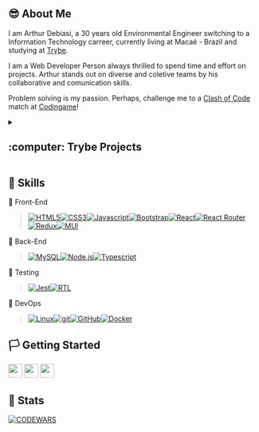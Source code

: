 <a name="readme-top"></a>

## :sunglasses: About Me
I am Arthur <a name="readme-top"></a>Debiasi, a 30 years old Environmental Engineer switching to a Information Technology carreer, currently living at Macaé - Brazil and studying at [Trybe](https://betrybe.com).

I am a Web Developer Person always thrilled to spend time and effort on projects. Arthur stands out on diverse and coletive teams by his collaborative and comunication skills. 

Problem solving is my passion. Perhaps, challenge me to a [Clash of Code](https://www.codingame.com/multiplayer/clashofcode) match at [Codingame](https://www.codingame.com/profile/12135ce6a608e7575c778549c2fc63251324715)!

<details>
 <summary><h2>:computer: Trybe Projects</h2></summary>
 
 
<details>
<summary><h3>:abc: Fundamentals</h3></summary>

### 📌 [Lessons Learned](https://github.com/arthur-debiasi/trybe-fundamentals-lessons-learned)
- A HTML/CSS page about lessons that we've learned on the first 3 blocks as Trybe.

### 📌 [Playground Functions](https://github.com/arthur-debiasi/trybe-fundamentals-playground-functions)
- 13 Problems solved with Javascript.

### 📌 [Color Guess](https://github.com/arthur-debiasi/trybe-fundamentals-color-guess)
- A color guess game built with Javascript, HTML and CSS. 

### 📌 [Todo List](https://github.com/arthur-debiasi/trybe-fundamentals-todo-list)
- A todo list page built with Javascript, HTML and CSS. 

### 📌 [Meme Generator](https://github.com/arthur-debiasi/trybe-fundamentals-meme-generator)
- A meme generator page built with Javascript, HTML and CSS. 

### 📌 [Pixels Art](https://github.com/arthur-debiasi/trybe-fundamentals-pixels-art)
- A pixels board painting page built with Javascript, HTML and CSS. 

### 📌 [Unit Tests](https://github.com/arthur-debiasi/trybe-fundamentals-unit-tests)
- A Project with Unit Tests requirements implementation. 

### 📌 [Zoo Functions](https://github.com/arthur-debiasi/trybe-fundamentals-zoo-functions)
- A zoo management system simulation to practice Javascript Higher Order Functions. 

</details>

<details>
<summary><h3>:abc: Front-end</h3></summary>

### 📌 [Shopping Cart]()
- :construction: ::construction_worker: :construction:

### 📌 [Solar System](https://github.com/arthur-debiasi/trybe-front-end-solar-system)
- React App about Planets and Missions built with Javascript and React. ([Page](https://solar-system-trybe.vercel.app/))

### 📌 [Tryunfo](https://github.com/arthur-debiasi/trybe-front-end-tryunfo)
- A Top Trumps like game app built with Javascript and React.

### 📌 [TrybeTunes](https://github.com/arthur-debiasi/trybe-front-end-trybetunes)
- Music streaming application made with React, using component lifecycle methods and React Router.

### 📌 [Front-end Online Store](https://github.com/arthur-debiasi/trybe-front-end-frontend-online-store)
- Simplified application, without database persistence, of an online store.

### 📌 [React Testint Library](https://github.com/arthur-debiasi/trybe-front-end-react-testing-library)
- Creating a test routine for a Pokédex application using React Testing Library.

### 📌 [Trybe Wallet](https://github.com/arthur-debiasi/trybe-front-end-trybewallet)
- A wallet for personal expenses management built with Javascript, React and React Redux.

### 📌 [Trivia React Redux](https://github.com/arthur-debiasi/trybe-front-end-trivia-react-redux)
- Trivia game app developed with React and React Redux ([Page](https://trybe-project-trivia-react-redux.vercel.app/))

### 📌 [StarWars Planets Search](https://github.com/arthur-debiasi/trybe-front-end-starwars-planet-search)
- Application that lists and filters planets from the Star Wars universe using Context API and Hooks to control global states.

### 📌 [Recipes App](https://github.com/arthur-debiasi/trybe-front-end-recipes-app)
- React App for drinks and meals recipes built wit Javascript and React, using React Hooks and Context API. ([page](https://recipes-app-debiasi.vercel.app/))

</details>

<details>
<summary><h3>:abc: Back-end</h3></summary>

### 📌 [Docker Todo List](https://github.com/arthur-debiasi/trybe-back-end-docker-todo-list)
- :construction: ::construction_worker: :construction:

### 📌 [All for One](https://github.com/arthur-debiasi/trybe-back-end-all-for-one)
- :construction: ::construction_worker: :construction:

### 📌 [One for All](https://github.com/arthur-debiasi/trybe-back-end-one-for-all)
- :construction: ::construction_worker: :construction:

### 📌 [Talker Manager](https://github.com/arthur-debiasi/trybe-back-end-talker-manager)
- :construction: ::construction_worker: :construction:

### 📌 [Store Manager](https://github.com/arthur-debiasi/trybe-back-end-store-manager)
- :construction: ::construction_worker: :construction:

### 📌 [Blogs API](https://github.com/arthur-debiasi/trybe-back-end-blogs-api)
- :construction: ::construction_worker: :construction:

### 📌 [Trybesmith](https://github.com/arthur-debiasi/trybe-back-end-trybesmith)
- :construction: ::construction_worker: :construction:

### 📌 [Trybers and Dragons](https://github.com/arthur-debiasi/trybe-back-end-trybers-and-dragons)
- :construction: ::construction_worker: :construction:

### 📌 [Trybe Futebol Clube](https://github.com/arthur-debiasi/trybe-back-end-trybe-futebol-clube)
- :construction: ::construction_worker: :construction:

</details>

<details>
<summary><h3>:abc: Computer Science</h3></summary>
</details>
 
</details>

## 🔨 Skills

📍 Front-End

> [![HTML5][HTML5]][HTML5-url][![CSS3][CSS3]][CSS3-url][![Javascript][Javascript]][Javascript-url][![Bootstrap][Bootstrap.com]][Bootstrap-url][![React][React.js]][React-url][![React Router][ReactRouter]][ReactRouter-url][![Redux][React-Redux.js]][React-Redux-url][![MUI][MUI]][MUI-url]

📍 Back-End
> [![MySQL][MySQL]][MySQL-url][![Node.js][Node.js]][Node.js-url][![Typescript][Typescript]][Typescript-url]

📍 Testing

 > [![Jest][Jest]][Jest-url][![RTL][RTL]][RTL-url]

📍 DevOps

 >[![Linux][Linux]][Linux-url][![git][git]][git-url][![GitHub][GitHub]][GitHub-url][![Docker][Docker]][Docker-url]

## 🏳️ Getting Started

<div align="left" style="display: inline_block">
  <a href="https://arthur-debiasi.github.io" target="_blank"><img height="28rem" src="https://img.shields.io/badge/my_portfolio-3fc337?style=for-the-badge" target="_blank"></a> 
  <a href="https://www.linkedin.com/in/arthur-debiasi" target="_blank"><img height="28rem" src="https://img.shields.io/badge/LinkedIn-0077B5?style=for-the-badge&logo=linkedin&logoColor=white"></a> 
  <a href = "mailto:arthurdebiasi@hotmail.com"><img height="28rem" src="https://img.shields.io/badge/outlook-0078D4?style=for-the-badge&logo=microsoftoutlook&logoColor=white" target="_blank"></a>
</div>

## 🔼 Stats

[![CODEWARS][CODEWARS]][CODEWARS-url]


<!-- CODE WARS -->
[CODEWARS]: https://www.codewars.com/users/arthurdebiasi/badges/large
[CODEWARS-url]: https://www.codewars.com/users/arthurdebiasi/
 
<!-- FRONT END -->
[HTML5]: https://img.shields.io/badge/html5-E34F26?style=for-the-badge&logo=html5&logoColor=white
[HTML5-URL]: https://developer.mozilla.org/en-US/docs/Glossary/HTML5
[CSS3]: https://img.shields.io/badge/css_3-1572B6?style=for-the-badge&logo=css3&logoColor=white
[CSS3-url]: https://developer.mozilla.org/pt-BR/docs/Web/CSS
[Javascript]: https://img.shields.io/badge/javascript-F7DF1E?style=for-the-badge&logo=javascript&logoColor=white
[Javascript-url]: https://developer.mozilla.org/pt-BR/docs/Web/JavaScript
[Bootstrap.com]: https://img.shields.io/badge/Bootstrap-563D7C?style=for-the-badge&logo=bootstrap&logoColor=white
[Bootstrap-url]: https://getbootstrap.com
[MUI]: https://img.shields.io/badge/material_ui-007FFF?style=for-the-badge&logo=mui&logoColor=white
[MUI-url]: https://img.shields.io/badge/material_ui-007FFF?style=for-the-badge&logo=mui&logoColor=white
[React.js]: https://img.shields.io/badge/React-20232A?style=for-the-badge&logo=react&logoColor=61DAFB
[React-url]: https://reactjs.org/
[React-Redux.js]: https://img.shields.io/badge/react_redux-764ABC?style=for-the-badge&logo=redux&logoColor=white
[React-Redux-url]: https://react-redux.js.org/
[ReactRouter]: https://img.shields.io/badge/React_Router-20232A?style=for-the-badge&logo=reactrouter&logoColor=CA4245
[ReactRouter-url]: https://reactrouter.com/en/main

<!-- BACK-END -->
[MySQL]: https://img.shields.io/badge/mysql-4479A1?style=for-the-badge&logo=mysql&logoColor=white
[MySQL-url]: https://dev.mysql.com/doc/
[Node.js]: https://img.shields.io/badge/node.js-339933?style=for-the-badge&logo=node.js&logoColor=white
[Node.js-url]: https://nodejs.org/
[Typescript]: https://img.shields.io/badge/typescript-3178C6?style=for-the-badge&logo=typescript&logoColor=white
[Typescript-url]: https://www.typescriptlang.org/
[Typescript-url]: https://www.typescriptlang.org/
[Docker]: https://img.shields.io/badge/docker-2496ED?style=for-the-badge&logo=docker&logoColor=white
[Docker-url]: https://www.docker.com/

<!-- TESTING -->
[Jest]: https://img.shields.io/badge/jest-C21325?style=for-the-badge&logo=jest&logoColor=white
[Jest-url]: https://jestjs.io/
[RTL]: https://img.shields.io/badge/testing_library-E33332?style=for-the-badge&logo=testing-library&logoColor=white
[RTL-url]: https://testing-library.com/

<!-- DEV OPS -->
[Linux]: https://img.shields.io/badge/linux-FCC624?style=for-the-badge&logo=linux&logoColor=white
[Linux-url]: https://www.linux.org/
[git]: https://img.shields.io/badge/git-F05032?style=for-the-badge&logo=git&logoColor=white
[git-url]: https://git-scm.com/doc
[GitHub]: https://img.shields.io/badge/git_hub-181717?style=for-the-badge&logo=github&logoColor=white
[GitHub-url]: https://github.com/

